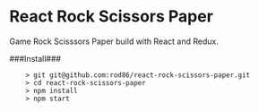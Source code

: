 # React Rock Scissors Paper

Game Rock Scisssors Paper build with React and Redux.

###Install###

```
	> git git@github.com:rod86/react-rock-scissors-paper.git
	> cd react-rock-scissors-paper
	> npm install
	> npm start
```
